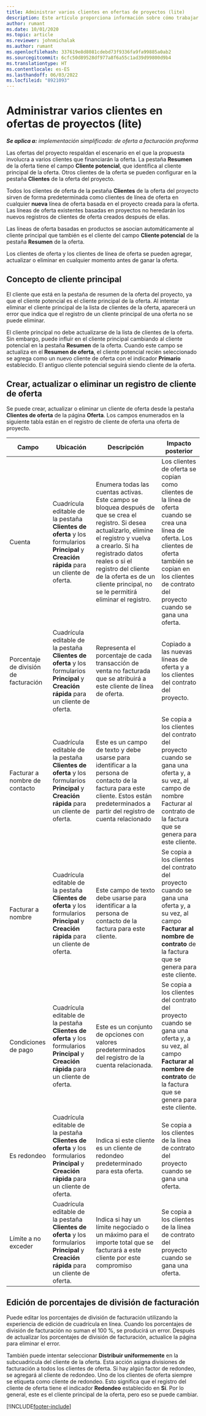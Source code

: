 ```yaml
---
title: Administrar varios clientes en ofertas de proyectos (lite)
description: Este artículo proporciona información sobre cómo trabajar en presupuestos con varios clientes que financiarán el proyecto. (Sales)
author: rumant
ms.date: 10/01/2020
ms.topic: article
ms.reviewer: johnmichalak
ms.author: rumant
ms.openlocfilehash: 337619e8d8081cdebd73f9336fa9fa99885a0ab2
ms.sourcegitcommit: 6cfc50d89528df977a8f6a55c1ad39d99800d9b4
ms.translationtype: HT
ms.contentlocale: es-ES
ms.lasthandoff: 06/03/2022
ms.locfileid: "8921093"
---
```

# <a name="manage-multiple-customers-on-project-quotes---lite"></a>Administrar varios clientes en ofertas de proyectos (lite)

_**Se aplica a:** implementación simplificada: de oferta a facturación proforma_

Las ofertas del proyecto respaldan el escenario en el que la propuesta involucra a varios clientes que financiarán la oferta. La pestaña **Resumen** de la oferta tiene el campo **Cliente potencial**, que identifica al cliente principal de la oferta. Otros clientes de la oferta se pueden configurar en la pestaña **Clientes** de la oferta del proyecto.

Todos los clientes de oferta de la pestaña **Clientes** de la oferta del proyecto sirven de forma predeterminada como clientes de línea de oferta en cualquier **nueva** línea de oferta basada en el proyecto creada para la oferta. Las líneas de oferta existentes basadas en proyectos no heredarán los nuevos registros de clientes de oferta creados después de ellas.

Las líneas de oferta basadas en productos se asocian automáticamente al cliente principal que también es el cliente del campo **Cliente potencial** de la pestaña **Resumen** de la oferta.

Los clientes de oferta y los clientes de línea de oferta se pueden agregar, actualizar o eliminar en cualquier momento antes de ganar la oferta.

## <a name="concept-of-a-primary-customer"></a>Concepto de cliente principal

El cliente que está en la pestaña de resumen de la oferta del proyecto, ya que el cliente potencial es el cliente principal de la oferta. Al intentar eliminar el cliente principal de la lista de clientes de la oferta, aparecerá un error que indica que el registro de un cliente principal de una oferta no se puede eliminar.

El cliente principal no debe actualizarse de la lista de clientes de la oferta. Sin embargo, puede influir en el cliente principal cambiando al cliente potencial en la pestaña **Resumen** de la oferta. Cuando este campo se actualiza en el **Resumen de oferta**, el cliente potencial recién seleccionado se agrega como un nuevo cliente de oferta con el indicador **Primario** establecido. El antiguo cliente potencial seguirá siendo cliente de la oferta.

## <a name="create-update-or-delete-a-quote-customer-record"></a>Crear, actualizar o eliminar un registro de cliente de oferta

Se puede crear, actualizar o eliminar un cliente de oferta desde la pestaña **Clientes de oferta** de la página **Oferta**. Los campos enumerados en la siguiente tabla están en el registro de cliente de oferta una oferta de proyecto.

| **Campo** | **Ubicación** | **Descripción** | **Impacto posterior** |
| --- | --- | --- | --- |
| Cuenta | Cuadrícula editable de la pestaña **Clientes de oferta** y los formularios **Principal** y **Creación rápida** para un cliente de oferta. | Enumera todas las cuentas activas. Este campo se bloquea después de que se crea el registro. Si desea actualizarlo, elimine el registro y vuelva a crearlo. Si ha registrado datos reales o si el registro del cliente de la oferta es de un cliente principal, no se le permitirá eliminar el registro. | Los clientes de oferta se copian como clientes de la línea de oferta cuando se crea una línea de oferta. Los clientes de oferta también se copian en los clientes de contrato del proyecto cuando se gana una oferta. |
| Porcentaje de división de facturación | Cuadrícula editable de la pestaña **Clientes de oferta** y los formularios **Principal** y **Creación rápida** para un cliente de oferta. | Representa el porcentaje de cada transacción de venta no facturada que se atribuirá a este cliente de línea de oferta. | Copiado a las nuevas líneas de oferta y a los clientes del contrato del proyecto. |
| Facturar a nombre de contacto | Cuadrícula editable de la pestaña **Clientes de oferta** y los formularios **Principal** y **Creación rápida** para un cliente de oferta. | Este es un campo de texto y debe usarse para identificar a la persona de contacto de la factura para este cliente. Estos están predeterminados a partir del registro de cuenta relacionado | Se copia a los clientes del contrato del proyecto cuando se gana una oferta y, a su vez, al campo de nombre Facturar al contrato de la factura que se genera para este cliente. |
| Facturar a nombre | Cuadrícula editable de la pestaña **Clientes de oferta** y los formularios **Principal** y **Creación rápida** para un cliente de oferta. | Este campo de texto debe usarse para identificar a la persona de contacto de la factura para este cliente. | Se copia a los clientes del contrato del proyecto cuando se gana una oferta y, a su vez, al campo **Facturar al nombre de contrato** de la factura que se genera para este cliente. |
| Condiciones de pago | Cuadrícula editable de la pestaña **Clientes de oferta** y los formularios **Principal** y **Creación rápida** para un cliente de oferta. | Este es un conjunto de opciones con valores predeterminados del registro de la cuenta relacionada. | Se copia a los clientes del contrato del proyecto cuando se gana una oferta y, a su vez, al campo **Facturar al nombre de contrato** de la factura que se genera para este cliente. |
| Es redondeo | Cuadrícula editable de la pestaña **Clientes de oferta** y los formularios **Principal** y **Creación rápida** para un cliente de oferta. | Indica si este cliente es un cliente de redondeo predeterminado para esta oferta. | Se copia a los clientes de la línea de contrato del proyecto cuando se gana una oferta. |
| Límite a no exceder | Cuadrícula editable de la pestaña **Clientes de oferta** y los formularios **Principal** y **Creación rápida** para un cliente de oferta. | Indica si hay un límite negociado o un máximo para el importe total que se facturará a este cliente por este compromiso | Se copia a los clientes de la línea de contrato del proyecto cuando se gana una oferta. |

## <a name="editing-billing-split-percentages"></a>Edición de porcentajes de división de facturación

Puede editar los porcentajes de división de facturación utilizando la experiencia de edición de cuadrícula en línea. Cuando los porcentajes de división de facturación no suman el 100 %, se producirá un error. Después de actualizar los porcentajes de división de facturación, actualice la página para eliminar el error.

También puede intentar seleccionar **Distribuir uniformemente** en la subcuadrícula del cliente de la oferta. Esta acción asigna divisiones de facturación a todos los clientes de oferta. Si hay algún factor de redondeo, se agregará al cliente de redondeo. Uno de los clientes de oferta siempre se etiqueta como cliente de redondeo. Esto significa que el registro del cliente de oferta tiene el indicador **Redondeo** establecido en **Sí**. Por lo general, este es el cliente principal de la oferta, pero eso se puede cambiar.


[!INCLUDE[footer-include](../../includes/footer-banner.md)]
